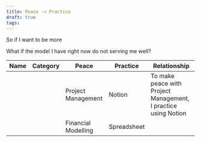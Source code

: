 ```yaml
---
title: Peace -> Practice
draft: true
tags:
---
```

 
So if I want to be more

What if the model I have right now do not serving me well?

| Name | Category | Peace | Practice | Relationship |
| ---- | ---- | ---- | ---- | ---- |
|  |  | Project Management | Notion | To make peace with Project Management, I practice using Notion |
|  |  | Financial Modelling | Spreadsheet |  |
